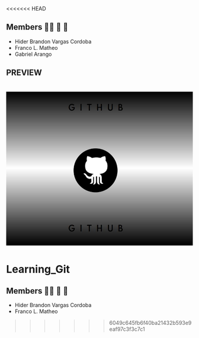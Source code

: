 <<<<<<< HEAD

## Members 🧑‍🦱 🤺 🤾
* Hider Brandon Vargas Cordoba
* Franco L. Matheo
* Gabriel Arango

## PREVIEW
![preview](imgs/preview.jpeg)
=======
# Learning_Git
## Members 🧑‍🦱 🤺 🤾 
* Hider Brandon Vargas Cordoba
* Franco L. Matheo 
>>>>>>> 6049c645fb6f40ba21432b593e9eaf97c3f3c7c1
